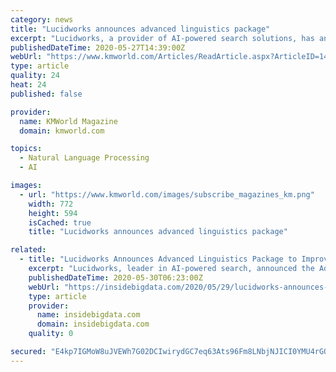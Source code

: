 ```yaml
---
category: news
title: "Lucidworks announces advanced linguistics package"
excerpt: "Lucidworks, a provider of AI-powered search solutions, has announced the Advanced Linguistics Package for Lucidworks Fusion to power personalized search for users in Asian, European, and Middle Eastern markets."
publishedDateTime: 2020-05-27T14:39:00Z
webUrl: "https://www.kmworld.com/Articles/ReadArticle.aspx?ArticleID=140984"
type: article
quality: 24
heat: 24
published: false

provider:
  name: KMWorld Magazine
  domain: kmworld.com

topics:
  - Natural Language Processing
  - AI

images:
  - url: "https://www.kmworld.com/images/subscribe_magazines_km.png"
    width: 772
    height: 594
    isCached: true
    title: "Lucidworks announces advanced linguistics package"

related:
  - title: "Lucidworks Announces Advanced Linguistics Package to Improve Search Precision for Global Companies Serving Asian, European, and Middle Eastern Markets"
    excerpt: "Lucidworks, leader in AI-powered search, announced the Advanced Linguistics Package for Lucidworks Fusion to power personalized search for users in Asian, European, and Middle Eastern markets. Lucidworks now embeds text analytics from Basis Technology,"
    publishedDateTime: 2020-05-30T06:23:00Z
    webUrl: "https://insidebigdata.com/2020/05/29/lucidworks-announces-advanced-linguistics-package-to-improve-search-precision-for-global-companies-serving-asian-european-and-middle-eastern-markets/"
    type: article
    provider:
      name: insidebigdata.com
      domain: insidebigdata.com
    quality: 0

secured: "E4kp7IGMoW8uJVEWh7G02DCIwirydGC7eq63Ats96Fm8LNbjNJICI0YMU4rGQj5msZghcbYTDZd0pkPbgDmWqtFG8txLM7MwIoUV1uXVTKm9RL+TlAPHNpon7Ubu2so6JP0BUUKr5cLDHafUQMHqkAk8l7679N7e/cAR1UCLYroVyqdikJyErTpy1Mp+0tLtKqrcy235ZOAJQ0Wq/THJP7lBJ8MTBXeq4FIN23F+WCctXpnGS7qRsPnCrll+ceKFM1VFqVRGa/konRltjc0+3iQNWmFxzW02ZQ1iiwoGNVlG+3RHLH0pHzvFjPUxdETM;Bs/DP4ahcN800rMqZhWcJQ=="
---
```


